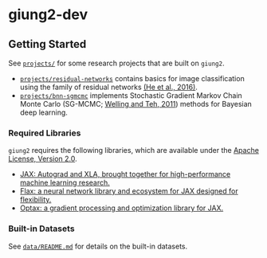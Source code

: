 # giung2-dev

## Getting Started

See [`projects/`](./projects/) for some research projects that are built on `giung2`.
* [`projects/residual-networks`](./projects/residual-networks/) contains basics for image classification using the family of residual networks [(He et al., 2016)](https://arxiv.org/abs/1512.03385).
* [`projects/bnn-sgmcmc`](./projects/bnn-sgmcmc/) implements Stochastic Gradient Markov Chain Monte Carlo (SG-MCMC; [Welling and Teh, 2011](https://icml.cc/Conferences/2011/papers/398_icmlpaper.pdf)) methods for Bayesian deep learning.

### Required Libraries
`giung2` requires the following libraries, which are available under the [Apache License, Version 2.0](https://www.apache.org/licenses/LICENSE-2.0).
* [JAX: Autograd and XLA, brought together for high-performance machine learning research.](https://github.com/google/jax)
* [Flax: a neural network library and ecosystem for JAX designed for flexibility.](https://github.com/google/flax)
* [Optax: a gradient processing and optimization library for JAX.](https://github.com/deepmind/optax)

### Built-in Datasets
See [`data/README.md`](./data/README.md) for details on the built-in datasets.

